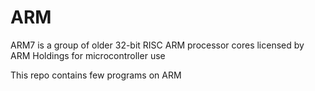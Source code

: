 # ARM
ARM7 is a group of older 32-bit RISC ARM processor cores licensed by ARM Holdings for microcontroller use

This repo contains few programs on ARM
